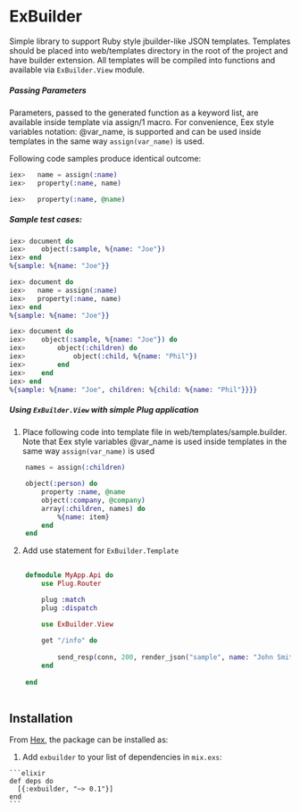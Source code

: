 # ExBuilder

Simple library to support Ruby style jbuilder-like JSON templates. 
Templates should be placed into web/templates directory in the root of the project and have builder extension. 
All templates will be compiled into functions and available via `ExBuilder.View` module. 

##### Passing Parameters

Parameters, passed to the generated function as a keyword list, are available inside template via assign/1 macro. 
For convenience, Eex style variables notation: @var_name, is supported and can be used inside templates in the same way `assign(var_name)` is used.

Following code samples produce identical outcome:

```elixir
iex>   name = assign(:name)	
iex>   property(:name, name)
``` 

```elixir
iex>   property(:name, @name)
``` 

##### Sample test cases:

```elixir
iex> document do
iex>	object(:sample, %{name: "Joe"})
iex> end
%{sample: %{name: "Joe"}}

iex> document do
iex>   name = assign(:name)	
iex>   property(:name, name)
iex> end
%{sample: %{name: "Joe"}}

iex> document do 
iex>	object(:sample, %{name: "Joe"}) do
iex>		object(:children) do
iex>			object(:child, %{name: "Phil"})
iex>		end
iex>	end
iex> end
%{sample: %{name: "Joe", children: %{child: %{name: "Phil"}}}}
```

##### Using `ExBuilder.View` with simple Plug application

1. Place following code into template file in web/templates/sample.builder.
   Note that Eex style variables @var_name is used inside templates in the same way `assign(var_name)` is used

```elixir
	names = assign(:children)

	object(:person) do
	    property :name, @name 
	    object(:company, @company)
	    array(:children, names) do
	    	%{name: item}
	    end
	end
```

2. Add use statement for `ExBuilder.Template`

```elixir
	
	defmodule MyApp.Api do
		use Plug.Router

		plug :match
		plug :dispatch

		use ExBuilder.View
		
		get "/info" do
		
			send_resp(conn, 200, render_json("sample", name: "John Smith", children: ["Jeff"], company: %{name: "Company Name"}))
		end
	
	end
	
```


## Installation

From [Hex](https://hex.pm/packages/exbuilder), the package can be installed as:

  1. Add `exbuilder` to your list of dependencies in `mix.exs`:

    ```elixir
    def deps do
      [{:exbuilder, "~> 0.1"}]
    end
    ```
